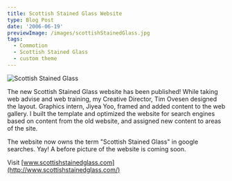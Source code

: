 ```yaml
---
title: Scottish Stained Glass Website
type: Blog Post
date: '2006-06-19'
previewImage: /images/scottishStainedGlass.jpg
tags:
  - Commotion
  - Scottish Stained Glass
  - custom theme
---
```

![Scottish Stained Glass](/images/20060619-scottishTreetrip.jpg)

The new Scottish Stained Glass website has been published! While taking web advise and web training, my Creative Director, Tim Ovesen designed the layout. Graphics intern, Jiyea Yoo, framed and added content to the web gallery. I built the template and optimized the website for search engines based on content from the old website, and assigned new content to areas of the site.

The website now owns the term "Scottish Stained Glass" in google searches. Yay! A before picture of the website is coming soon.

Visit [www.scottishstainedglass.com](http://www.scottishstainedglass.com/)
